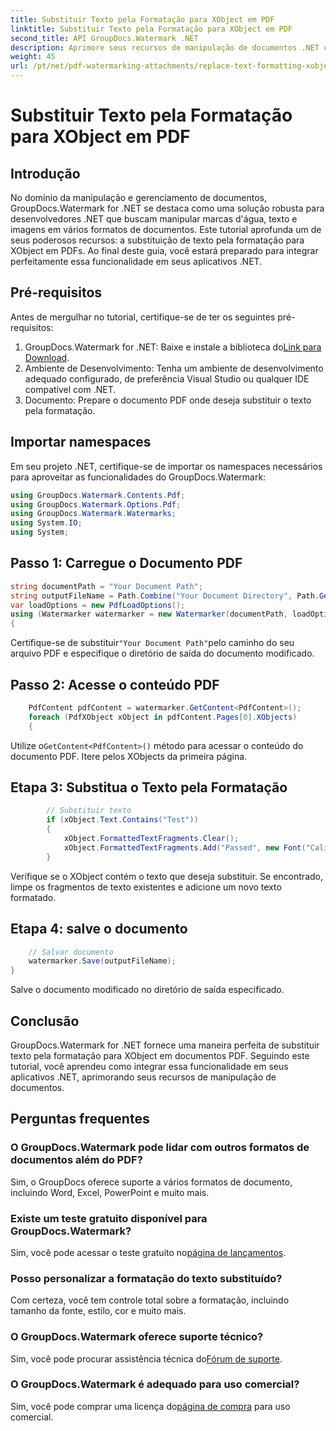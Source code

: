 ```yaml
---
title: Substituir Texto pela Formatação para XObject em PDF
linktitle: Substituir Texto pela Formatação para XObject em PDF
second_title: API GroupDocs.Watermark .NET
description: Aprimore seus recursos de manipulação de documentos .NET com GroupDocs para .NET. Aprenda como substituir texto pela formatação em PDFs sem esforço.
weight: 45
url: /pt/net/pdf-watermarking-attachments/replace-text-formatting-xobject-pdf/
---
```


# Substituir Texto pela Formatação para XObject em PDF

## Introdução
No domínio da manipulação e gerenciamento de documentos, GroupDocs.Watermark for .NET se destaca como uma solução robusta para desenvolvedores .NET que buscam manipular marcas d'água, texto e imagens em vários formatos de documentos. Este tutorial aprofunda um de seus poderosos recursos: a substituição de texto pela formatação para XObject em PDFs. Ao final deste guia, você estará preparado para integrar perfeitamente essa funcionalidade em seus aplicativos .NET.
## Pré-requisitos
Antes de mergulhar no tutorial, certifique-se de ter os seguintes pré-requisitos:
1.  GroupDocs.Watermark for .NET: Baixe e instale a biblioteca do[Link para Download](https://releases.groupdocs.com/Watermark/net/).
2. Ambiente de Desenvolvimento: Tenha um ambiente de desenvolvimento adequado configurado, de preferência Visual Studio ou qualquer IDE compatível com .NET.
3. Documento: Prepare o documento PDF onde deseja substituir o texto pela formatação.

## Importar namespaces
Em seu projeto .NET, certifique-se de importar os namespaces necessários para aproveitar as funcionalidades do GroupDocs.Watermark:
```csharp
using GroupDocs.Watermark.Contents.Pdf;
using GroupDocs.Watermark.Options.Pdf;
using GroupDocs.Watermark.Watermarks;
using System.IO;
using System;
```
## Passo 1: Carregue o Documento PDF
```csharp
string documentPath = "Your Document Path";
string outputFileName = Path.Combine("Your Document Directory", Path.GetFileName(documentPath));
var loadOptions = new PdfLoadOptions();
using (Watermarker watermarker = new Watermarker(documentPath, loadOptions))
{
```
 Certifique-se de substituir`"Your Document Path"`pelo caminho do seu arquivo PDF e especifique o diretório de saída do documento modificado.
## Passo 2: Acesse o conteúdo PDF
```csharp
    PdfContent pdfContent = watermarker.GetContent<PdfContent>();
    foreach (PdfXObject xObject in pdfContent.Pages[0].XObjects)
    {
```
 Utilize o`GetContent<PdfContent>()` método para acessar o conteúdo do documento PDF. Itere pelos XObjects da primeira página.
## Etapa 3: Substitua o Texto pela Formatação
```csharp
        // Substituir texto
        if (xObject.Text.Contains("Test"))
        {
            xObject.FormattedTextFragments.Clear();
            xObject.FormattedTextFragments.Add("Passed", new Font("Calibri", 19, FontStyle.Bold), Color.Red, Color.Aqua);
        }
```
Verifique se o XObject contém o texto que deseja substituir. Se encontrado, limpe os fragmentos de texto existentes e adicione um novo texto formatado.
## Etapa 4: salve o documento
```csharp
    // Salvar documento
    watermarker.Save(outputFileName);
}
```
Salve o documento modificado no diretório de saída especificado.

## Conclusão
GroupDocs.Watermark for .NET fornece uma maneira perfeita de substituir texto pela formatação para XObject em documentos PDF. Seguindo este tutorial, você aprendeu como integrar essa funcionalidade em seus aplicativos .NET, aprimorando seus recursos de manipulação de documentos.
## Perguntas frequentes
### O GroupDocs.Watermark pode lidar com outros formatos de documentos além do PDF?
Sim, o GroupDocs oferece suporte a vários formatos de documento, incluindo Word, Excel, PowerPoint e muito mais.
### Existe um teste gratuito disponível para GroupDocs.Watermark?
 Sim, você pode acessar o teste gratuito no[página de lançamentos](https://releases.groupdocs.com/).
### Posso personalizar a formatação do texto substituído?
Com certeza, você tem controle total sobre a formatação, incluindo tamanho da fonte, estilo, cor e muito mais.
### O GroupDocs.Watermark oferece suporte técnico?
 Sim, você pode procurar assistência técnica do[Fórum de suporte](https://forum.groupdocs.com/c/watermark/19).
### O GroupDocs.Watermark é adequado para uso comercial?
 Sim, você pode comprar uma licença do[página de compra](https://purchase.groupdocs.com/buy) para uso comercial.